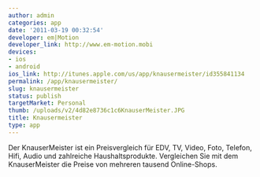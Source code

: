 ```yaml
---
author: admin
categories: app
date: '2011-03-19 00:32:54'
developer: em|Motion
developer_link: http://www.em-motion.mobi
devices: 
- ios
- android
ios_link: http://itunes.apple.com/us/app/knausermeister/id355841134
permalink: /app/knausermeister/
slug: knausermeister
status: publish
targetMarket: Personal
thumb: /uploads/v2/4d82e8736c1c6KnauserMeister.JPG
title: Knausermeister
type: app
---
```


Der KnauserMeister ist ein Preisvergleich für EDV, TV, Video, Foto,
Telefon, Hifi, Audio und zahlreiche Haushaltsprodukte. Vergleichen Sie
mit dem KnauserMeister die Preise von mehreren tausend Online-Shops.